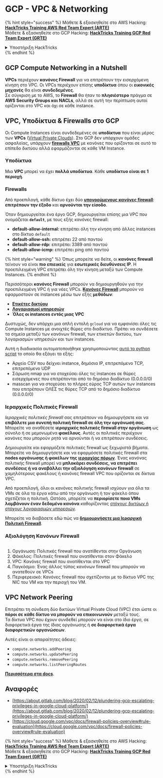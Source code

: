 # GCP - VPC & Networking

{% hint style="success" %}
Μάθετε & εξασκηθείτε στο AWS Hacking:<img src="../../../../.gitbook/assets/image (1) (1) (1) (1).png" alt="" data-size="line">[**HackTricks Training AWS Red Team Expert (ARTE)**](https://training.hacktricks.xyz/courses/arte)<img src="../../../../.gitbook/assets/image (1) (1) (1) (1).png" alt="" data-size="line">\
Μάθετε & εξασκηθείτε στο GCP Hacking: <img src="../../../../.gitbook/assets/image (2) (1).png" alt="" data-size="line">[**HackTricks Training GCP Red Team Expert (GRTE)**<img src="../../../../.gitbook/assets/image (2) (1).png" alt="" data-size="line">](https://training.hacktricks.xyz/courses/grte)

<details>

<summary>Υποστήριξη HackTricks</summary>

* Ελέγξτε τα [**σχέδια συνδρομής**](https://github.com/sponsors/carlospolop)!
* **Εγγραφείτε στην** 💬 [**ομάδα Discord**](https://discord.gg/hRep4RUj7f) ή στην [**ομάδα telegram**](https://t.me/peass) ή **ακολουθήστε** μας στο **Twitter** 🐦 [**@hacktricks\_live**](https://twitter.com/hacktricks_live)**.**
* **Μοιραστείτε κόλπα hacking υποβάλλοντας PRs στα** [**HackTricks**](https://github.com/carlospolop/hacktricks) και [**HackTricks Cloud**](https://github.com/carlospolop/hacktricks-cloud) github repos.

</details>
{% endhint %}

## **GCP Compute Networking in a Nutshell**

**VPCs** περιέχουν **κανόνες Firewall** για να επιτρέπουν την εισερχόμενη κίνηση στο VPC. Οι VPCs περιέχουν επίσης **υποδίκτυα** όπου οι **εικονικές μηχανές** θα είναι **συνδεδεμένες**.\
Σε σύγκριση με το AWS, το **Firewall** θα ήταν το **πλησιέστερο** πράγμα σε **AWS** **Security Groups και NACLs**, αλλά σε αυτή την περίπτωση αυτοί ορίζονται στο VPC και όχι σε κάθε instance.

## **VPC, Υποδίκτυα & Firewalls στο GCP**

Οι Compute Instances είναι συνδεδεμένες σε **υποδίκτυα** που είναι μέρος των **VPCs** ([Virtual Private Clouds](https://cloud.google.com/vpc/docs/vpc)). Στο GCP δεν υπάρχουν ομάδες ασφαλείας, υπάρχουν [**firewalls VPC**](https://cloud.google.com/vpc/docs/firewalls) με κανόνες που ορίζονται σε αυτό το επίπεδο δικτύου αλλά εφαρμόζονται σε κάθε VM Instance.

### Υποδίκτυα

Μια **VPC** μπορεί να έχει **πολλά υποδίκτυα**. Κάθε **υποδίκτυο είναι σε 1 περιοχή**.

### Firewalls

Από προεπιλογή, κάθε δίκτυο έχει δύο [**υπονοούμενους κανόνες firewall**](https://cloud.google.com/vpc/docs/firewalls#default_firewall_rules): **επιτρέπουν την έξοδο** και **αρνούνται την είσοδο**.

Όταν δημιουργείται ένα έργο GCP, δημιουργείται επίσης μια VPC που ονομάζεται **`default`**, με τους εξής κανόνες firewall:

* **default-allow-internal:** επιτρέπει όλη την κίνηση από άλλες instances στο δίκτυο `default`
* **default-allow-ssh:** επιτρέπει 22 από παντού
* **default-allow-rdp:** επιτρέπει 3389 από παντού
* **default-allow-icmp:** επιτρέπει ping από παντού

{% hint style="warning" %}
Όπως μπορείτε να δείτε, οι **κανόνες firewall** τείνουν να είναι **πιο επιεικείς** για **εσωτερικές διευθύνσεις IP**. Η προεπιλεγμένη VPC επιτρέπει όλη την κίνηση μεταξύ των Compute Instances.
{% endhint %}

Περισσότεροι **κανόνες Firewall** μπορούν να δημιουργηθούν για την προεπιλεγμένη VPC ή για νέες VPCs. [**Κανόνες Firewall**](https://cloud.google.com/vpc/docs/firewalls) μπορούν να εφαρμοστούν σε instances μέσω των εξής **μεθόδων**:

* [**Ετικέτες δικτύου**](https://cloud.google.com/vpc/docs/add-remove-network-tags)
* [**Λογαριασμοί υπηρεσιών**](https://cloud.google.com/vpc/docs/firewalls#serviceaccounts)
* **Όλες οι instances εντός μιας VPC**

Δυστυχώς, δεν υπάρχει μια απλή εντολή `gcloud` για να εμφανίσει όλες τις Compute Instances με ανοιχτές θύρες στο διαδίκτυο. Πρέπει να συνδέσετε τα σημεία μεταξύ των κανόνων firewall, των ετικετών δικτύου, των λογαριασμών υπηρεσιών και των instances.

Αυτή η διαδικασία αυτοματοποιήθηκε χρησιμοποιώντας [αυτό το python script](https://gitlab.com/gitlab-com/gl-security/gl-redteam/gcp_firewall_enum) το οποίο θα εξάγει τα εξής:

* Αρχείο CSV που δείχνει instance, δημόσια IP, επιτρεπόμενο TCP, επιτρεπόμενο UDP
* Σάρωση nmap για να στοχεύσει όλες τις instances σε θύρες εισερχόμενες που επιτρέπονται από το δημόσιο διαδίκτυο (0.0.0.0/0)
* masscan για να στοχεύσει το πλήρες εύρος TCP αυτών των instances που επιτρέπουν ΟΛΕΣ τις θύρες TCP από το δημόσιο διαδίκτυο (0.0.0.0/0)

### Ιεραρχικές Πολιτικές Firewall <a href="#hierarchical-firewall-policies" id="hierarchical-firewall-policies"></a>

_Ιεραρχικές πολιτικές firewall_ σας επιτρέπουν να δημιουργήσετε και να **επιβάλετε μια συνεπή πολιτική firewall σε όλη την οργάνωσή σας**. Μπορείτε να αναθέσετε **ιεραρχικές πολιτικές firewall στην οργάνωση** ως σύνολο ή σε μεμονωμένα **φακέλους**. Αυτές οι πολιτικές περιέχουν κανόνες που μπορούν ρητά να αρνούνται ή να επιτρέπουν συνδέσεις.

Δημιουργείτε και εφαρμόζετε πολιτικές firewall ως ξεχωριστά βήματα. Μπορείτε να δημιουργήσετε και να εφαρμόσετε πολιτικές firewall στα **nodes οργάνωσης ή φακέλων της** [**ιεραρχίας πόρων**](https://cloud.google.com/resource-manager/docs/cloud-platform-resource-hierarchy). Ένας κανόνας πολιτικής firewall μπορεί να **μπλοκάρει συνδέσεις, να επιτρέπει συνδέσεις ή να αναβάλλει την αξιολόγηση κανόνων firewall** σε χαμηλότερους φακέλους ή κανόνες firewall VPC που ορίζονται σε δίκτυα VPC.

Από προεπιλογή, όλοι οι κανόνες πολιτικής firewall ισχύουν για όλα τα VMs σε όλα τα έργα κάτω από την οργάνωση ή τον φάκελο όπου σχετίζεται η πολιτική. Ωστόσο, μπορείτε να **περιορίσετε ποια VMs λαμβάνουν έναν δεδομένο κανόνα** καθορίζοντας [στόχους δικτύων ή στόχους λογαριασμών υπηρεσιών](https://cloud.google.com/vpc/docs/firewall-policies#targets).

Μπορείτε να διαβάσετε εδώ πώς να [**δημιουργήσετε μια Ιεραρχική Πολιτική Firewall**](https://cloud.google.com/vpc/docs/using-firewall-policies#gcloud).

### Αξιολόγηση Κανόνων Firewall

<figure><img src="../../../../.gitbook/assets/image (2) (1) (1).png" alt=""><figcaption></figcaption></figure>

1. Οργάνωση: Πολιτικές firewall που ανατίθενται στην Οργάνωση
2. Φάκελος: Πολιτικές firewall που ανατίθενται στον Φάκελο
3. VPC: Κανόνες firewall που ανατίθενται στο VPC
4. Παγκόσμιο: Ένας άλλος τύπος κανόνων firewall που μπορούν να ανατεθούν σε VPCs
5. Περιφερειακό: Κανόνες firewall που σχετίζονται με το δίκτυο VPC της NIC του VM και την περιοχή του VM.

## VPC Network Peering

Επιτρέπει τη σύνδεση δύο δικτύων Virtual Private Cloud (VPC) έτσι ώστε οι **πόροι σε κάθε δίκτυο να μπορούν να επικοινωνούν** μεταξύ τους.\
Τα δίκτυα VPC που έχουν συνδεθεί μπορούν να είναι στο ίδιο έργο, σε διαφορετικά έργα της ίδιας οργάνωσης ή **σε διαφορετικά έργα διαφορετικών οργανώσεων**.

Αυτές είναι οι απαραίτητες άδειες:

* `compute.networks.addPeering`
* `compute.networks.updatePeering`
* `compute.networks.removePeering`
* `compute.networks.listPeeringRoutes`

[**Περισσότερα στα docs**](https://cloud.google.com/vpc/docs/vpc-peering).

## Αναφορές

* [https://about.gitlab.com/blog/2020/02/12/plundering-gcp-escalating-privileges-in-google-cloud-platform/](https://about.gitlab.com/blog/2020/02/12/plundering-gcp-escalating-privileges-in-google-cloud-platform/)
* [https://cloud.google.com/vpc/docs/firewall-policies-overview#rule-evaluation](https://cloud.google.com/vpc/docs/firewall-policies-overview#rule-evaluation)

{% hint style="success" %}
Μάθετε & εξασκηθείτε στο AWS Hacking:<img src="../../../../.gitbook/assets/image (1) (1) (1) (1).png" alt="" data-size="line">[**HackTricks Training AWS Red Team Expert (ARTE)**](https://training.hacktricks.xyz/courses/arte)<img src="../../../../.gitbook/assets/image (1) (1) (1) (1).png" alt="" data-size="line">\
Μάθετε & εξασκηθείτε στο GCP Hacking: <img src="../../../../.gitbook/assets/image (2) (1).png" alt="" data-size="line">[**HackTricks Training GCP Red Team Expert (GRTE)**<img src="../../../../.gitbook/assets/image (2) (1).png" alt="" data-size="line">](https://training.hacktricks.xyz/courses/grte)

<details>

<summary>Υποστήριξη HackTricks</summary>

* Ελέγξτε τα [**σχέδια συνδρομής**](https://github.com/sponsors/carlospolop)!
* **Εγγραφείτε στην** 💬 [**ομάδα Discord**](https://discord.gg/hRep4RUj7f) ή στην [**ομάδα telegram**](https://t.me/peass) ή **ακολουθήστε** μας στο **Twitter** 🐦 [**@hacktricks\_live**](https://twitter.com/hacktricks_live)**.**
* **Μοιραστείτε κόλπα hacking υποβάλλοντας PRs στα** [**HackTricks**](https://github.com/carlospolop/hacktricks) και [**HackTricks Cloud**](https://github.com/carlospolop/hacktricks-cloud) github repos.

</details>
{% endhint %}
